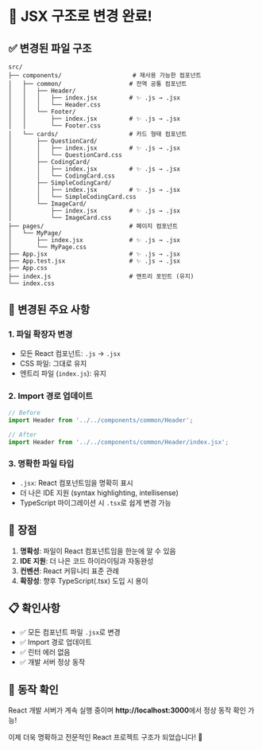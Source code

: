 # 📁 JSX 구조로 변경 완료!

## ✅ **변경된 파일 구조**

```
src/
├── components/                    # 재사용 가능한 컴포넌트
│   ├── common/                   # 전역 공통 컴포넌트
│   │   ├── Header/
│   │   │   ├── index.jsx         # ✨ .js → .jsx
│   │   │   └── Header.css
│   │   └── Footer/
│   │       ├── index.jsx         # ✨ .js → .jsx  
│   │       └── Footer.css
│   └── cards/                    # 카드 형태 컴포넌트
│       ├── QuestionCard/
│       │   ├── index.jsx         # ✨ .js → .jsx
│       │   └── QuestionCard.css
│       ├── CodingCard/
│       │   ├── index.jsx         # ✨ .js → .jsx
│       │   └── CodingCard.css
│       ├── SimpleCodingCard/
│       │   ├── index.jsx         # ✨ .js → .jsx
│       │   └── SimpleCodingCard.css
│       └── ImageCard/
│           ├── index.jsx         # ✨ .js → .jsx
│           └── ImageCard.css
├── pages/                        # 페이지 컴포넌트
│   └── MyPage/
│       ├── index.jsx             # ✨ .js → .jsx
│       └── MyPage.css
├── App.jsx                       # ✨ .js → .jsx
├── App.test.jsx                  # ✨ .js → .jsx
├── App.css                       
├── index.js                      # 엔트리 포인트 (유지)
└── index.css                     
```

## 🎯 **변경된 주요 사항**

### 1. **파일 확장자 변경**
- 모든 React 컴포넌트: `.js` → `.jsx`
- CSS 파일: 그대로 유지
- 엔트리 파일 (`index.js`): 유지

### 2. **Import 경로 업데이트**
```javascript
// Before
import Header from '../../components/common/Header';

// After  
import Header from '../../components/common/Header/index.jsx';
```

### 3. **명확한 파일 타입**
- `.jsx`: React 컴포넌트임을 명확히 표시
- 더 나은 IDE 지원 (syntax highlighting, intellisense)
- TypeScript 마이그레이션 시 `.tsx`로 쉽게 변경 가능

## 🚀 **장점**

1. **명확성**: 파일이 React 컴포넌트임을 한눈에 알 수 있음
2. **IDE 지원**: 더 나은 코드 하이라이팅과 자동완성
3. **컨벤션**: React 커뮤니티 표준 관례
4. **확장성**: 향후 TypeScript(.tsx) 도입 시 용이

## 📋 **확인사항**

- ✅ 모든 컴포넌트 파일 `.jsx`로 변경
- ✅ Import 경로 업데이트
- ✅ 린터 에러 없음
- ✅ 개발 서버 정상 동작

## 🎉 **동작 확인**

React 개발 서버가 계속 실행 중이며 **http://localhost:3000**에서 정상 동작 확인 가능!

이제 더욱 명확하고 전문적인 React 프로젝트 구조가 되었습니다! 🎊